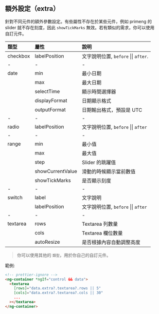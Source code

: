 ## 額外設定（extra）

針對不同元件的額外參數設定。有些屬性不存在於某些元件，例如 primeng 的 slider 就不存在刻度，因此 `showTickMarks` 無效。若有類似的需求，你可以使用自訂元件。

| 類型     | 屬性             | 說明                                 |
| :------- | :--------------- | :----------------------------------- |
| checkbox | labelPosition    | 文字說明位置, `before` \|\| `after`. |
| -        | -                | -                                    |
| date     | min              | 最小日期                             |
|          | max              | 最大日期                             |
|          | selectTime       | 顯示時間選擇器                       |
|          | displayFormat    | 日期顯示格式                         |
|          | outputFormat     | 日期輸出格式，預設是 UTC             |
| -        | -                | -                                    |
| radio    | labelPosition    | 文字說明位置, `before` \|\| `after`  |
| -        | -                | -                                    |
| range    | min              | 最小值                               |
|          | max              | 最大值                               |
|          | step             | Slider 的跳躍值                      |
|          | showCurrentValue | 滑動的時候顯示當前數值               |
|          | showTickMarks    | 是否顯示刻度                         |
| -        | -                | -                                    |
| switch   | label            | 文字說明                             |
|          | labelPosition    | 文字說明位置, `before` \|\| `after`  |
| -        | -                | -                                    |
| textarea | rows             | Textarea 列數量                      |
|          | cols             | Textarea 欄位數量                    |
|          | autoResize       | 是否根據內容自動調整高度             |

> 你可以使用其他的 `類型`，用於你自己的自訂元件。

範例:

```html
<!-- prettier-ignore -->
<ng-container *ngIf="control && data">
  <textarea
    [rows]="data.extra?.textarea?.rows || 5"
    [cols]="data.extra?.textarea?.cols || 30"
    ...
  ></textarea>
</ng-container>
```
